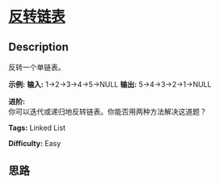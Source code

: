 # [反转链表][title]

## Description

反转一个单链表。

**示例:**
            **输入:** 1->2->3->4->5->NULL    **输出:** 5->4->3->2->1->NULL

**进阶:**  
你可以迭代或递归地反转链表。你能否用两种方法解决这道题？


**Tags:** Linked List

**Difficulty:** Easy

## 思路

[title]: https://leetcode-cn.com/problems/reverse-linked-list

